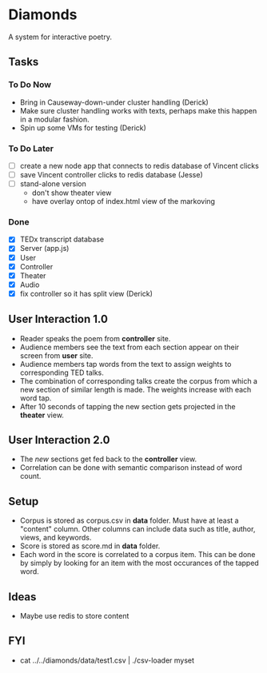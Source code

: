 # Diamonds
A system for interactive poetry.

## Tasks

### To Do Now
- Bring in Causeway-down-under cluster handling (Derick)
- Make sure cluster handling works with texts, perhaps make this happen in a modular fashion.
- Spin up some VMs for testing (Derick)

### To Do Later
- [ ] create a new node app that connects to redis database of Vincent clicks
- [ ] save Vincent controller clicks to redis database (Jesse)
- [ ] stand-alone version
  - don't show theater view
  - have overlay ontop of index.html view of the markoving

### Done
- [x] TEDx transcript database
- [x] Server (app.js)
- [x] User
- [x] Controller
- [x] Theater
- [x] Audio
- [x] fix controller so it has split view (Derick)

## User Interaction 1.0
- Reader speaks the poem from **controller** site.
- Audience members see the text from each section appear on their screen from **user** site.
- Audience members tap words from the text to assign weights to corresponding TED talks.
- The combination of corresponding talks create the corpus from which a new section of similar length is made. The weights increase with each word tap.
- After 10 seconds of tapping the new section gets projected in the **theater** view. 

## User Interaction 2.0
- The *new* sections get fed back to the **controller** view. 
- Correlation can be done with semantic comparison instead of word count.

## Setup
- Corpus is stored as corpus.csv in **data** folder. Must have at least a "content" column. Other columns can include data such as title, author, views, and keywords. 
- Score is stored as score.md in **data** folder.
- Each word in the score is correlated to a corpus item. This can be done by simply by looking for an item with the most occurances of the tapped word.

## Ideas
- Maybe use redis to store content

## FYI
- cat ../../diamonds/data/test1.csv | ./csv-loader myset
